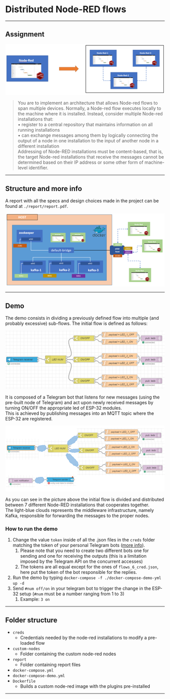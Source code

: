 # Distributed Node-RED flows

---
## Assignment
![alt text](./report/images/before_after.PNG)
> You are to implement an architecture that allows Node-red flows to span multiple devices.
Normally, a Node-red flow executes locally to the machine where it is installed.
Instead, consider multiple Node-red installations that:\
• register to a central repository that maintains information on all running installations\
• can exchange messages among them by logically connecting the output of a node in
one installation to the input of another node in a different installation\
Addressing of Node-RED installations must be content-based, that is, the target Node-red
installations that receive the messages cannot be determined based on their IP address or
some other form of machine-level identifier.
---
## Structure and more info
A report with all the specs and design choices made in the project
can be found at `./report/report.pdf`.

![alt text](./report/images/docker.PNG)


---
## Demo
The demo consists in dividing a previously defined flow into multiple
(and probably excessive) sub-flows. 
The initial flow is defined as follows:

![alt text](./report/images/demo_before.PNG)

It is composed of a Telegram bot that listens for new messages
(using the pre-built node of Telegram) and act upon newly received
messages by turning ON/OFF the appropriate led of ESP-32 modules.\
This is achieved by publishing messages into an MQTT topic where
the ESP-32 are registered. 

![alt text](./report/images/flow_divided.PNG)

As you can see in the picture above the initial flow is divided and distributed between
7 different Node-RED installations that cooperates together. \
The light-blue clouds represents the middleware infrastructure, namely Kafka,
responsible for forwarding the messages to the proper nodes.

### How to run the demo
1. Change the value `token` inside of all the  .json files in the `creds`
folder matching the token of your personal Telegram bots ([more info](https://core.telegram.org/bots)).
   1. Please note that you need to create two different bots one for sending and one for receiving
   the outputs (this is a limitation imposed by the Telegram API on the
   concurrent accesses)
   2. The tokens are all equal except for the ones of `flows_6_cred.json`, here put the token
   of the bot responsible for the replies. 
2. Run the demo by typing `docker-compose -f ./docker-compose-demo-yml up -d`
3. Send `#num off/on` in your telegram bot to trigger the change in the ESP-32 setup (`#num` must be a number ranging from 1 to 3)
   1. Example: `3 on`

---
## Folder structure
- `creds` 
  - Credentials needed by the node-red installations to modify a pre-loaded
  flow 
- `custom-nodes` 
  - Folder containing the custom node-red nodes
- `report` 
  - Folder containing report files
- `docker-compose.yml` 
- `docker-compose-demo.yml`
- `Dockerfile` 
  - Builds a custom node-red image with the plugins pre-installed
---
